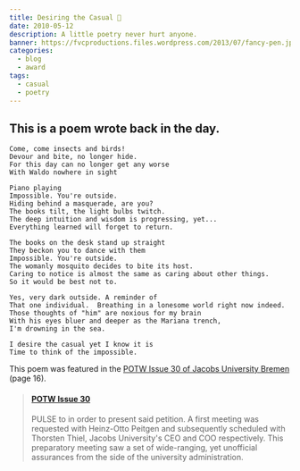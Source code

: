 ```yaml
---
title: Desiring the Casual 🐛
date: 2010-05-12
description: A little poetry never hurt anyone.
banner: https://fvcproductions.files.wordpress.com/2013/07/fancy-pen.jpg?w=800&h=340&crop=1
categories:
  - blog
  - award
tags:
  - casual
  - poetry
---
```


## This is a poem wrote back in the day.

```text
Come, come insects and birds!
Devour and bite, no longer hide.
For this day can no longer get any worse
With Waldo nowhere in sight

Piano playing
Impossible. You're outside.
Hiding behind a masquerade, are you?
The books tilt, the light bulbs twitch.
The deep intuition and wisdom is progressing, yet...
Everything learned will forget to return.

The books on the desk stand up straight
They beckon you to dance with them
Impossible. You're outside.
The womanly mosquito decides to bite its host.
Caring to notice is almost the same as caring about other things.
So it would be best not to.

Yes, very dark outside. A reminder of
That one individual.  Breathing in a lonesome world right now indeed.
Those thoughts of "him" are noxious for my brain
With his eyes bluer and deeper as the Mariana trench,
I'm drowning in the sea.

I desire the casual yet I know it is
Time to think of the impossible.
```

This poem was featured in the [POTW Issue 30 of Jacobs University Bremen](https://www.scribd.com/doc/174387876/POTW-Issue-30) (page 16).

<blockquote class="embedly-card"><h4><a href="https://www.scribd.com/document/174387876/POTW-Issue-30#page=16">POTW Issue 30</a></h4><p>PULSE to in order to present said petition. A first meeting was requested with Heinz-Otto Peitgen and subsequently scheduled with Thorsten Thiel, Jacobs University's CEO and COO respectively. This preparatory meeting saw a set of wide-ranging, yet unofficial assurances from the side of the university administration.</p></blockquote>
<script async src="//cdn.embedly.com/widgets/platform.js" charset="UTF-8"></script>
